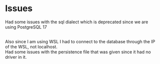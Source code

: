 # Issues 
Had some issues with the sql dialect which is deprecated since we are using PostgreSQL 17

<br>
Also since I am using WSL I had to connect to the database through the IP of the WSL, not localhost. 

<br>
Had some issues with the persistence file that was given since it had no driver in it. 
